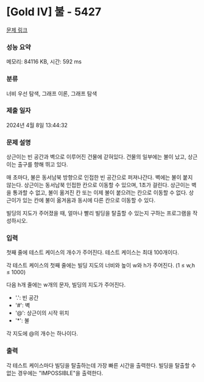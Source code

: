 # [Gold IV] 불 - 5427 

[문제 링크](https://www.acmicpc.net/problem/5427) 

### 성능 요약

메모리: 84116 KB, 시간: 592 ms

### 분류

너비 우선 탐색, 그래프 이론, 그래프 탐색

### 제출 일자

2024년 4월 8일 13:44:32

### 문제 설명

<p style="user-select: auto !important;">상근이는 빈 공간과 벽으로 이루어진 건물에 갇혀있다. 건물의 일부에는 불이 났고, 상근이는 출구를 향해 뛰고 있다.</p>

<p style="user-select: auto !important;">매 초마다, 불은 동서남북 방향으로 인접한 빈 공간으로 퍼져나간다. 벽에는 불이 붙지 않는다. 상근이는 동서남북 인접한 칸으로 이동할 수 있으며, 1초가 걸린다. 상근이는 벽을 통과할 수 없고, 불이 옮겨진 칸 또는 이제 불이 붙으려는 칸으로 이동할 수 없다. 상근이가 있는 칸에 불이 옮겨옴과 동시에 다른 칸으로 이동할 수 있다.</p>

<p style="user-select: auto !important;">빌딩의 지도가 주어졌을 때, 얼마나 빨리 빌딩을 탈출할 수 있는지 구하는 프로그램을 작성하시오.</p>

### 입력 

 <p style="user-select: auto !important;">첫째 줄에 테스트 케이스의 개수가 주어진다. 테스트 케이스는 최대 100개이다.</p>

<p style="user-select: auto !important;">각 테스트 케이스의 첫째 줄에는 빌딩 지도의 너비와 높이 w와 h가 주어진다. (1 ≤ w,h ≤ 1000)</p>

<p style="user-select: auto !important;">다음 h개 줄에는 w개의 문자, 빌딩의 지도가 주어진다.</p>

<ul style="user-select: auto !important;">
	<li style="user-select: auto !important;">'.': 빈 공간</li>
	<li style="user-select: auto !important;">'#': 벽</li>
	<li style="user-select: auto !important;">'@': 상근이의 시작 위치</li>
	<li style="user-select: auto !important;">'*': 불</li>
</ul>

<p style="user-select: auto !important;">각 지도에 @의 개수는 하나이다.</p>

### 출력 

 <p style="user-select: auto !important;">각 테스트 케이스마다 빌딩을 탈출하는데 가장 빠른 시간을 출력한다. 빌딩을 탈출할 수 없는 경우에는 "IMPOSSIBLE"을 출력한다.</p>

